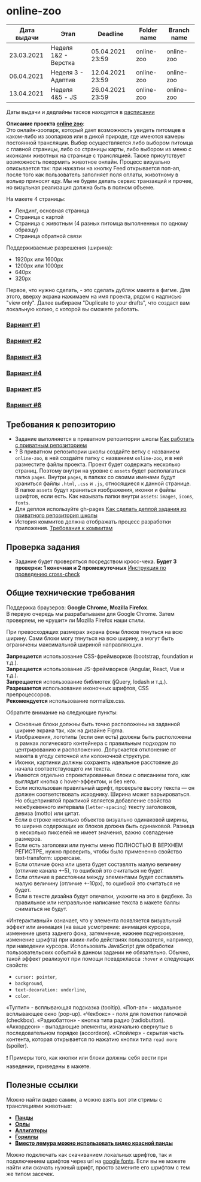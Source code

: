 # online-zoo

| Дата выдачи | Этап | Deadline         | Folder name   | Branch name   |
| ------------| ---- |---------------- | ------------- | ------------- |
| 23.03.2021 | Неделя 1&2 - Верстка | 05.04.2021 23:59 | online-zoo    | online-zoo    |
| 06.04.2021 | Неделя 3 - Адаптив | 12.04.2021 23:59 | online-zoo    | online-zoo    |
| 13.04.2021 | Неделя 4&5 - JS | 26.04.2021 23:59| online-zoo    | online-zoo    |

Даты выдачи и дедлайны тасков находятся в [расписании](https://docs.google.com/spreadsheets/d/1oM2O8DtjC0HodB3j7hcIResaWBw8P18tXkOl1ymelvE/edit#gid=1646898206)

**Описание проекта [online zoo](https://www.figma.com/file/lnK11foY8Aoa6oOlDXovVN/Online-ZOO-Project?node-id=0%3A1)**:  
Это онлайн-зоопарк, который дает возможность увидеть питомцев в каком-либо из зоопарков или в дикой природе, где имеются камеры постоянной трансляции. Выбор осуществляется либо выбором питомца с главной страницы, либо со страницы карты, либо выбором из меню с иконками животных на странице с трансляцией. Также присутствует возможность покормить животное онлайн. Процесс визуально описывается так: при нажатии на кнопку Feed открывается поп-ап, после того как пользователь заполняет поля оплаты, животному в вольер приносят еду. Мы не будем делать сервис транзакций и прочее, но визульная реализация должна быть в полном объеме.

На макете 4 страницы:
- Лендинг, основная страница
- Страница с картой
- Страница с животным (4 разных питомца выполненных по одному образцу)
- Страница обратной связи

Поддерживаемые разрешения (ширина):
- 1920px или 1600px
- 1200px или 1000px
- 640px
- 320px

Первое, что нужно сделать, - это сделать дубляж макета в фигме. Для этого, вверху экрана нажимаем на имя проекта, рядом с надписью "view only". Далее выбираем "Duplicate to your drafts", что создаст вам локальную копию, с которой вы сможете работать. 

### [Вариант #1](https://github.com/rolling-scopes-school/stage0/blob/master/stage1/tasks/online-zoo/variant-1.md)
### [Вариант #2](https://github.com/rolling-scopes-school/stage0/blob/master/stage1/tasks/online-zoo/variant-2.md)
### [Вариант #3](https://github.com/rolling-scopes-school/stage0/blob/master/stage1/tasks/online-zoo/variant-3.md)
### [Вариант #4](https://github.com/rolling-scopes-school/stage0/blob/master/stage1/tasks/online-zoo/variant-4.md)
### [Вариант #5](https://github.com/rolling-scopes-school/stage0/blob/master/stage1/tasks/online-zoo/variant-5.md)
### [Вариант #6](https://github.com/rolling-scopes-school/stage0/blob/master/stage1/tasks/online-zoo/variant-6.md)


## Требования к репозиторию

- Задание выполняется в приватном репозитории школы [Как работать с приватным репозиторием](https://docs.rs.school/#/stage2?id=Как-работать-с-приватным-репозиторием)
- ? В приватном репозитории школы создайте ветку с названием `online-zoo`, в ней создайте папку с названием `online-zoo`, и в ней разместите файлы проекта. Проект будет содержать несколько страниц. Поэтому внутри на уровне с `assets` будет располагаться папка `pages`. Внутри `pages`, в папках со своими именами будут храниться файлы `.html`, `.css` и `.js`, относящиеся к данной странице. В папке `assets` будут храниться изображения, иконки и файлы шрифтов, если есть. Как называть папки внутри `assets`: `images`, `icons`, `fonts`.
- Для деплоя используйте gh-pages [Как сделать деплой задания из приватного репозитория школы](https://docs.rs.school/#/stage2?id=Как-сделать-деплой-задания-из-приватного-репозитория-школы)
- История коммитов должна отображать процесс разработки приложения. [Требования к коммитам](https://docs.rs.school/#/git-convention)


## Проверка задания

- Задание будет проверяться посредством кросс-чека. **Будет 3 проверки: 1 конечная и 2 промежуточных** [Инструкция по проведению cross-check](https://docs.rs.school/#/cross-check-flow)


## Общие технические требования

Поддержка браузеров: **Google Chrome, Mozilla Firefox**.  
В первую очередь мы разрабатываем для Google Chrome. Затем проверяем, не «рушит» ли Mozilla Firefox наши стили.

При превосходящих размерах экрана фоны блоков тянуться на всю ширину. Сами блоки могу тянуться на всю ширину, а могут быть ограничены максимальной шириной направляющих.

**Запрещается** использование CSS-фреймворков (bootstrap, foundation и т.д.).  
**Запрещается** использование JS-фреймворков (Angular, React, Vue и т.д.).  
**Запрещается** использование библиотек (jQuery, lodash и т.д.).  
**Разрешается** использование иконочных шрифтов, CSS препроцессоров.  
**Рекомендуется** использование normalize.css.  

Обратите внимание на следующие пункты:
- Основные блоки должны быть точно расположены на заданной ширине экрана так, как на дизайне Figma.
- Изображения, логотипы (если они есть) должны быть расположены в рамках логического контейнера с правильным подходом по центрированию и расположению. Допускается отклонение от макета в угоду сеточной или колоночной структуре.
- Иконки, картинки должны сохранять идеальное расстояние до начала соответствующего им текста.
- Имеются отдельно спроектированные блоки с описанием того, как выглядит кнопка с hover-эффектом, и без него.
- Если использован правильный шрифт, проверьте высоту текста — он должен соответствовать исходнику. Ширина может варьироваться. Но общепринятой практикой является добавление свойства межбуквенного интервала (`letter-spacing`) тексту заголовков, девиза (motto) или цитат.
- Если в строке несколько объектов визуально одинаковой ширины, то ширина содержащих их блоков должна быть одинаковой. Разница в несколько пикселей не имеет значения, важно совпадение размеров.
- Если есть заголовки или пункты меню ПОЛНОСТЬЮ В ВЕРХНЕМ РЕГИСТРЕ, нужно проверить, чтобы было примененно свойство text-transform: uppercase.
- Если отличие фона или цвета будет составлять малую величину (отличие канала +-5), то ошибкой это считаться не будет.
- Если отличие в расстоянии между элементами будет составлять малую величину (отличие +-10px), то ошибкой это считаться не будет.
- Если в тексте дизайна будут опечатки, укажите на это в фидбеке. За правильное или неправльное написание текста в макете баллы сниматься не будут.

«Интерактивный» означает, что у элемента появляется визуальный эффект или анимация (на ваше усмотрение: анимация курсора, изменение цвета заднего фона, затемнение, нижнее подчеркивание, изменение шрифта) при каких-либо действиях пользователя, например, при наведении курсора. Использовать JavaScript для обработки пользовательских событий в данном задании не обязательно. Обычно, такой эффект реализуют при помощи псевдокласса `:hover` и следующих свойств:
- `cursor: pointer`,
- `background`,
- `text-decoration: underline`,
- `color`.  


«Тултип» - всплывающая подсказка (tooltip).
«Поп-ап» - модальное всплывающее окно (pop-up).
«Чекбокс» - поля для пометки галочкой (checkbox).
«Радиобаттон» - кнопка типа радио (radiobutton).
«Аккордеон» - выпадающие элементы, изначально свернутые в последовательном порядке (accordeon).
«Спойлер» - скрытая часть контента, которая открывается по нажатию кнопки типа `read more` (spoiler).

❗ Примеры того, как кнопки или блоки должны себя вести при наведении, приведены в макете.


## Полезные ссылки

Можно найти видео самим, а можно взять вот эти стримы с трансляциями животных:
- **[Панды](https://www.youtube.com/watch?v=OObOQ2GElhA)**
- **[Орлы](https://www.youtube.com/watch?v=RmmAzrAkKqI)**
- **[Аллигаторы](https://www.youtube.com/watch?v=EnxRJii_dp8)**
- **[Гориллы](https://www.youtube.com/watch?v=rgXWDk7rh4w)**
- **[Вместо лемура можно использовать видео красной панды](https://www.youtube.com/watch?v=_5_oHPJDDOM)**


Можно подключать как скачиванием локальных шрифтов, так и подключением шрифтов через url на [google fonts](https://fonts.google.com/). Если вы не можете найти или скачать нужный шрифт, просто замените его шрифтом с тем же типом засечек.
